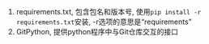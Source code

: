 1. requirements.txt, 包含包名和版本号, 使用`pip install -r requirements.txt`安装, -r选项的意思是“requirements”
2. GitPython, 提供python程序中与Git仓库交互的接口

